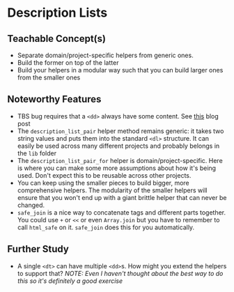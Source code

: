 # Description Lists

## Teachable Concept(s)

* Separate domain/project-specific helpers from generic ones. 
* Build the former on top of the latter
* Build your helpers in a modular way such that you can build larger ones from the smaller ones


## Noteworthy Features

* TBS bug requires that a `<dd>` always have some content. See [this](http://ryanjafari.me/blog/2014/04/01/gotcha-with-html-definition-lists-dls-and-bootstrap-3s-dl-horizontal-class/) blog post
* The `description_list_pair` helper method remains generic: it takes two string values and puts them into the standard `<dl>` structure. It can easily be used across many different projects and probably belongs in the `lib` folder
* The `description_list_pair_for` helper is domain/project-specific. Here is where you can make some more assumptions about how it's being used. Don't expect this to be reusable across other projects. 
* You can keep using the smaller pieces to build bigger, more comprehensive helpers. The modularity of the smaller helpers will ensure that you won't end up with a giant brittle helper that can never be changed. 
* `safe_join` is a nice way to concatenate tags and different parts together. You could use `+` or `<<` or even `Array.join` but you have to remember to call `html_safe` on it. `safe_join` does this for you automatically. 

## Further Study

* A single `<dt>` can have multiple `<dd>`s. How might you extend the helpers to support that? _NOTE: Even I haven't thought about the best way to do this so it's definitely a good exercise_